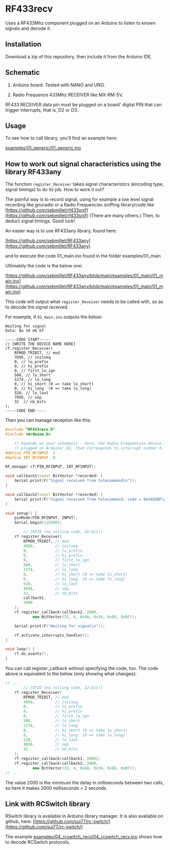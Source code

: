 RF433recv
=========

Uses a RF433Mhz component plugged on an Arduino to listen to known signals and
decode it.


Installation
------------

Download a zip of this repository, then include it from the Arduino IDE.


Schematic
---------

1. Arduino board. Tested with NANO and UNO.

2. Radio Frequence 433Mhz RECEIVER like MX-RM-5V.

RF433 RECEIVER data pin must be plugged on a board' digital PIN that can
trigger interrupts, that is, D2 or D3.


Usage
-----

To see how to call library, you'll find an example here:

[examples/01_generic/01_generic.ino](examples/01_generic/01_generic.ino)


How to work out signal characteristics using the library RF433any
-----------------------------------------------------------------

The function `register_Receiver` takes signal characteristics (encoding type,
signal timings) to do its job. How to work it out?

The painful way is to record signal, using for example a low level signal
recording like gnuradio or a Radio Frequencies sniffing library/code like
[https://github.com/sebmillet/rf433snif](https://github.com/sebmillet/rf433snif)
(There are many others.)
Then, to deduct signal timings. Good luck!

An easier way is to use RF433any library, found here:

[https://github.com/sebmillet/RF433any](https://github.com/sebmillet/RF433any)

and to execute the code 01_main.ino found in the folder
examples/01_main

Ultimately the code is the below one:

[https://github.com/sebmillet/RF433any/blob/main/examples/01_main/01_main.ino](https://github.com/sebmillet/RF433any/blob/main/examples/01_main/01_main.ino)

This code will output what `register_Receiver` needs to be called with, so as
to decode the signal received.

For example, if `01_main.ino` outputs the below:

    Waiting for signal
    Data: 8a 34 e6 bf

    -----CODE START-----
    // [WRITE THE DEVICE NAME HERE]
    rf.register_Receiver(
        RFMOD_TRIBIT, // mod
        7056, // initseq
        0, // lo_prefix
        0, // hi_prefix
        0, // first_lo_ign
        580, // lo_short
        1274, // lo_long
        0, // hi_short (0 => take lo_short)
        0, // hi_long  (0 => take lo_long)
        520, // lo_last
        7056, // sep
        32  // nb_bits
    );
    -----CODE END-----

Then you can manage reception like this:

```c++
#include "RF433recv.h"
#include <Arduino.h>

    // Depends on your schematic - here, the Radio Frequencies device is
    // plugged on Arduino' D2, that corresponds to interrupt number 0.
#define PIN_RFINPUT  2
#define INT_RFINPUT  0

RF_manager rf(PIN_RFINPUT, INT_RFINPUT);

void callback1(const BitVector *recorded) {
    Serial.print(F("Signal received from telecommand\n"));
}

void callback2(const BitVector *recorded) {
    Serial.print(F("Signal received from telecommand, code = 8A34E6BF\n"));
}

void setup() {
    pinMode(PIN_RFINPUT, INPUT);
    Serial.begin(115200);

        // [OTIO (no rolling code, 32-bit)]
    rf.register_Receiver(
        RFMOD_TRIBIT, // mod
        4956,         // initseq
        0,            // lo_prefix
        0,            // hi_prefix
        0,            // first_lo_ign
        580,          // lo_short
        1274,         // lo_long
        0,            // hi_short (0 => take lo_short)
        0,            // hi_long  (0 => take lo_long)
        520,          // lo_last
        4956,         // sep
        32,           // nb_bits
        callback1,
        2000
    );
    rf.register_callback(callback2, 2000,
            new BitVector(32, 4, 0x8A, 0x34, 0xE6, 0xBF));

    Serial.print(F("Waiting for signal\n"));

    rf.activate_interrupts_handler();
}

void loop() {
    rf.do_events();
}
```

You can call register_callback without specifying the code, too. The code above
is equivalent to the below (only showing what changes):

```c++
// ...
        // [OTIO (no rolling code, 32-bit)]
    rf.register_Receiver(
        RFMOD_TRIBIT, // mod
        4956,         // initseq
        0,            // lo_prefix
        0,            // hi_prefix
        0,            // first_lo_ign
        580,          // lo_short
        1274,         // lo_long
        0,            // hi_short (0 => take lo_short)
        0,            // hi_long  (0 => take lo_long)
        520,          // lo_last
        4956,         // sep
        32            // nb_bits
    );
    rf.register_callback(callback1, 2000);
    rf.register_callback(callback2, 2000,
            new BitVector(32, 4, 0x8A, 0x34, 0xE6, 0xBF));
// ...
```

The value 2000 is the minimum the delay in milliseconds between two calls, so
here it makes 2000 milliseconds = 2 seconds.


Link with RCSwitch library
--------------------------

RSwitch library is available in Arduino library manager. It is also available
on github, here:
[https://github.com/sui77/rc-switch/](https://github.com/sui77/rc-switch/)

The example [examples/04_rcswitch_recv/04_rcswitch_recv.ino](examples/04_rcswitch_recv/04_rcswitch_recv.ino) shows how to decode RCSwitch protocols.


